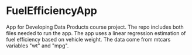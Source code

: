 # FuelEfficiencyApp
App for Developing Data Products course project. The repo includes both files needed to run the app. The app uses a linear regression estimation of fuel efficiency based on vehicle weight. The data come from mtcars variables "wt" and "mpg".
